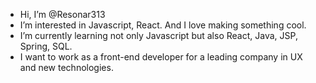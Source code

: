 - Hi, I’m @Resonar313
- I’m interested in Javascript, React. And I love making something cool.
- I’m currently learning not only Javascript but also React, Java, JSP, Spring, SQL.
- I want to work as a front-end developer for a leading company in UX and new technologies.

<!---
dlxogh7938/dlxogh7938 is a ✨ special ✨ repository because its `README.md` (this file) appears on your GitHub profile.
You can click the Preview link to take a look at your changes.
--->
